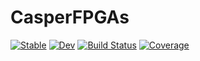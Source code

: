 # CasperFPGAs

[![Stable](https://img.shields.io/badge/docs-stable-blue.svg)](https://kiranshila.github.io/CasperFPGAs.jl/stable/)
[![Dev](https://img.shields.io/badge/docs-dev-blue.svg)](https://kiranshila.github.io/CasperFPGAs.jl/dev/)
[![Build Status](https://github.com/kiranshila/CasperFPGAs.jl/actions/workflows/CI.yml/badge.svg?branch=main)](https://github.com/kiranshila/CasperFPGAs.jl/actions/workflows/CI.yml?query=branch%3Amain)
[![Coverage](https://codecov.io/gh/kiranshila/CasperFPGAs.jl/branch/main/graph/badge.svg)](https://codecov.io/gh/kiranshila/CasperFPGAs.jl)
